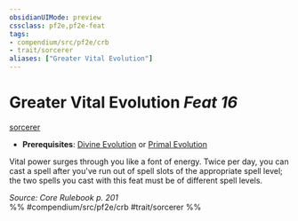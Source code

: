 ```yaml
---
obsidianUIMode: preview
cssclass: pf2e,pf2e-feat
tags:
- compendium/src/pf2e/crb
- trait/sorcerer
aliases: ["Greater Vital Evolution"]
---
```

# Greater Vital Evolution  *Feat 16*  
[sorcerer](../../rules/traits/sorcerer.md)  

- **Prerequisites**: [Divine Evolution](divine-evolution.md) or [Primal Evolution](primal-evolution.md)

Vital power surges through you like a font of energy. Twice per day, you can cast a spell after you've run out of spell slots of the appropriate spell level; the two spells you cast with this feat must be of different spell levels.

*Source: Core Rulebook p. 201*  
%% #compendium/src/pf2e/crb #trait/sorcerer %%